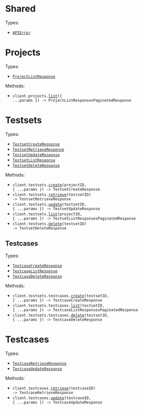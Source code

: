 # Shared

Types:

- <code><a href="./src/resources/shared.ts">APIError</a></code>

# Projects

Types:

- <code><a href="./src/resources/projects.ts">ProjectListResponse</a></code>

Methods:

- <code title="get /projects">client.projects.<a href="./src/resources/projects.ts">list</a>({ ...params }) -> ProjectListResponsesPaginatedResponse</code>

# Testsets

Types:

- <code><a href="./src/resources/testsets/testsets.ts">TestsetCreateResponse</a></code>
- <code><a href="./src/resources/testsets/testsets.ts">TestsetRetrieveResponse</a></code>
- <code><a href="./src/resources/testsets/testsets.ts">TestsetUpdateResponse</a></code>
- <code><a href="./src/resources/testsets/testsets.ts">TestsetListResponse</a></code>
- <code><a href="./src/resources/testsets/testsets.ts">TestsetDeleteResponse</a></code>

Methods:

- <code title="post /projects/{projectId}/testsets">client.testsets.<a href="./src/resources/testsets/testsets.ts">create</a>(projectID, { ...params }) -> TestsetCreateResponse</code>
- <code title="get /testsets/{testsetId}">client.testsets.<a href="./src/resources/testsets/testsets.ts">retrieve</a>(testsetID) -> TestsetRetrieveResponse</code>
- <code title="patch /testsets/{testsetId}">client.testsets.<a href="./src/resources/testsets/testsets.ts">update</a>(testsetID, { ...params }) -> TestsetUpdateResponse</code>
- <code title="get /projects/{projectId}/testsets">client.testsets.<a href="./src/resources/testsets/testsets.ts">list</a>(projectID, { ...params }) -> TestsetListResponsesPaginatedResponse</code>
- <code title="delete /testsets/{testsetId}">client.testsets.<a href="./src/resources/testsets/testsets.ts">delete</a>(testsetID) -> TestsetDeleteResponse</code>

## Testcases

Types:

- <code><a href="./src/resources/testsets/testcases.ts">TestcaseCreateResponse</a></code>
- <code><a href="./src/resources/testsets/testcases.ts">TestcaseListResponse</a></code>
- <code><a href="./src/resources/testsets/testcases.ts">TestcaseDeleteResponse</a></code>

Methods:

- <code title="post /testsets/{testsetId}/testcases">client.testsets.testcases.<a href="./src/resources/testsets/testcases.ts">create</a>(testsetID, { ...params }) -> TestcaseCreateResponse</code>
- <code title="get /testsets/{testsetId}/testcases">client.testsets.testcases.<a href="./src/resources/testsets/testcases.ts">list</a>(testsetID, { ...params }) -> TestcaseListResponsesPaginatedResponse</code>
- <code title="delete /testsets/{testsetId}/testcases">client.testsets.testcases.<a href="./src/resources/testsets/testcases.ts">delete</a>(testsetID, { ...params }) -> TestcaseDeleteResponse</code>

# Testcases

Types:

- <code><a href="./src/resources/testcases.ts">TestcaseRetrieveResponse</a></code>
- <code><a href="./src/resources/testcases.ts">TestcaseUpdateResponse</a></code>

Methods:

- <code title="get /testcases/{testcaseId}">client.testcases.<a href="./src/resources/testcases.ts">retrieve</a>(testcaseID) -> TestcaseRetrieveResponse</code>
- <code title="put /testcases/{testcaseId}">client.testcases.<a href="./src/resources/testcases.ts">update</a>(testcaseID, { ...params }) -> TestcaseUpdateResponse</code>
